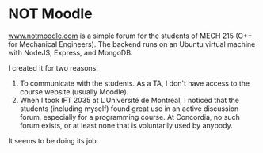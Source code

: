 # NOT Moodle

www.notmoodle.com is a simple forum for the students of MECH 215 (C++ for Mechanical Engineers). The backend runs on an Ubuntu virtual machine with NodeJS, Express, and MongoDB.

I created it for two reasons:

1. To communicate with the students. As a TA, I don't have access to the course website (usually Moodle).
2. When I took IFT 2035 at L'Université de Montréal, I noticed that the students (including myself) found great use in an active discussion forum, especially for a programming course. At Concordia, no such forum exists, or at least none that is voluntarily used by anybody.

It seems to be doing its job.
